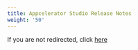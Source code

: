 ```yaml
---
title: Appcelerator Studio Release Notes
weight: '50'
---
```

 If you are not redirected, click [here](/guide/Axway_Appcelerator_Studio/Axway_Appcelerator_Studio_Release_Notes/)
